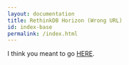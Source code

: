 ```yaml
---
layout: documentation
title: RethinkDB Horizon (Wrong URL)
id: index-base
permalink: /index.html
---
```


I think you meant to go [HERE]($$ROOT$$/docs/index.html).
